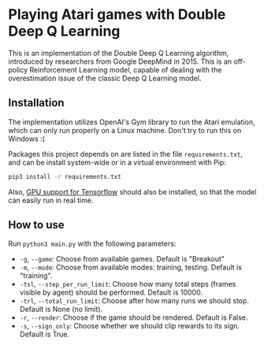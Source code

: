 # Playing Atari games with Double Deep Q Learning

This is an implementation of the Double Deep Q Learning algorithm, introduced by researchers from Google DeepMind in 2015. This is an off-policy Reinforcement Learning model, capable of dealing with the overestimation issue of the classic Deep Q Learning model.

## Installation

The implementation utilizes OpenAI's Gym library to run the Atari emulation, which can only run properly on a Linux machine. Don't try to run this on Windows :(

Packages this project depends on are listed in the file `requirements.txt`, and can be install system-wide or in a virtual environment with Pip:

```bash
pip3 install -r requirements.txt
```

Also, [GPU support for Tensorflow](https://www.tensorflow.org/install/gpu) should also be installed, so that the model can easily run in real time.

## How to use

Run `python3 main.py` with the following parameters:

-   `-g`, `--game`: Choose from available games. Default is "Breakout"
-   `-m`, `--mode`: Choose from available modes: training, testing. Default is "training".
-   `-tsl`, `--step_per_run_limit`: Choose how many total steps (frames visible by agent) should be performed. Default is 10000.
-   `-trl`, `--total_run_limit`: Choose after how many runs we should stop. Default is None (no limit).
-   `-r`, `--render`: Choose if the game should be rendered. Default is False.
-   `-s`, `--sign_only`: Choose whether we should clip rewards to its sign. Default is True.
